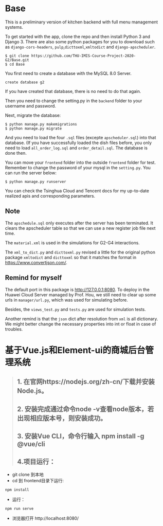 # Base
This is a preliminary version of kitchen backend with full menu management systems.

To get started with the app, clone the repo and then install Python 3 and Django 3. There are also some python packages for you to download such as ```django-cors-headers```, ```pulp```,```dicttoxml```,```xmltodict``` and ```django-apscheduler```.

```
$ git clone https://github.com/THU-IMIS-Course-Project-2020-G2/Base.git
$ cd Base
```
You first need to create a database with the MySQL 8.0 Server.

```
create database g2
```

If you have created that database, there is no need to do that again.

Then you need to change the setting.py in the ```backend``` folder to your username and password.

Next, migrate the database:

```
$ python manage.py makemigrations
$ python manage.py migrate
```
And you need to load the four ```.sql``` files (excepte ```apscheduler.sql```) into that database. (If you have successfully loaded the dish files before, you only need to load ```all_order_log.sql``` and ```order_detail.sql```. The database is done then.

You can move your ```frontend``` folder into the outside ```frontend``` folder for test. Remember to change the password of your mysql in the ```setting.py```. You can run the server below:
```
$ python manage.py runserver 
```

You can check the Tsinghua Cloud and Tencent docs for my up-to-date realized apis and corresponding parameters.

## Note
The ```apschedule.sql``` only executes after the server has been terminated. It clears the apscheduler table so that we can use a new register job file next time.

The ```material.xml``` is used in the simulations for G2-G4 interactions.

The ```xml_to_dict.py``` and ```dicttoxml.py``` revised a little for the original python package ```xmltodict``` and ```dicttoxml``` so that it matches the format in https://www.convertjson.com/.

## Remind for myself 
The default port in this package is http://127.0.0.1:8080. To deploy in the Huawei Cloud Server managed by Prof. Hou, we still need to clear up some urls in ```manager/url.py```, which was used for simulating before.

Besides, the ```views_test.py``` and ```tests.py``` are used for simulation tests.

Another remind is that the ```json``` dict after resolution from ```xml``` is all dictionary. We might better change the necessary properties into int or float in case of troubles.

# 基于Vue.js和Element-ui的商城后台管理系统
> ## 1. 在官网https://nodejs.org/zh-cn/下载并安装Node.js。
> ## 2. 安装完成通过命令node -v查看node版本，若出现相应版本号，则安装成功。
> ## 3. 安装Vue CLI，命令行输入 npm install -g @vue/cli
> ## 4.项目运行：
- git clone 到本地
- cd 到 frontend目录下运行:

```
npm install
```
- 运行：

```
npm run serve
```
- 浏览器打开 http://localhost:8080/ 

